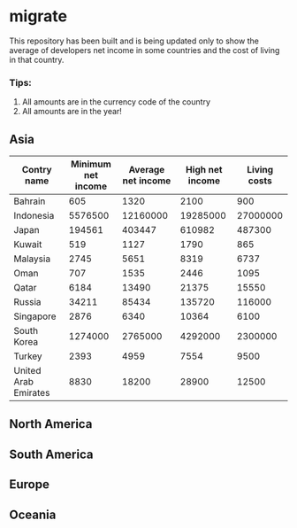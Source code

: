 # migrate
This repository has been built and is being updated only to show the average of developers net income in some countries and the cost of living in that country.
### Tips:
1. All amounts are in the currency code of the country
2. All amounts are in the year!

## Asia
| Contry name | Minimum net income | Average net income | High net income | Living costs |
| --- | --- | --- | --- | --- |
| Bahrain | 605 | 1320 | 2100 | 900 |
| Indonesia | 5576500 | 12160000 | 19285000 | 27000000 |
| Japan | 194561 | 403447 | 610982 | 487300 |
| Kuwait | 519 | 1127 | 1790 | 865 |
| Malaysia | 2745 | 5651 | 8319 | 6737 |
| Oman | 707 | 1535 | 2446 | 1095 |
| Qatar | 6184 | 13490 | 21375 | 15550 |
| Russia | 34211 | 85434 | 135720 | 116000 |
| Singapore | 2876 | 6340 | 10364 | 6100 |
| South Korea | 1274000 | 2765000 | 4292000 | 2300000 |
| Turkey | 2393 | 4959 | 7554 | 9500 |
| United Arab Emirates | 8830 | 18200 | 28900 | 12500 |

## North America

## South America

## Europe

## Oceania
